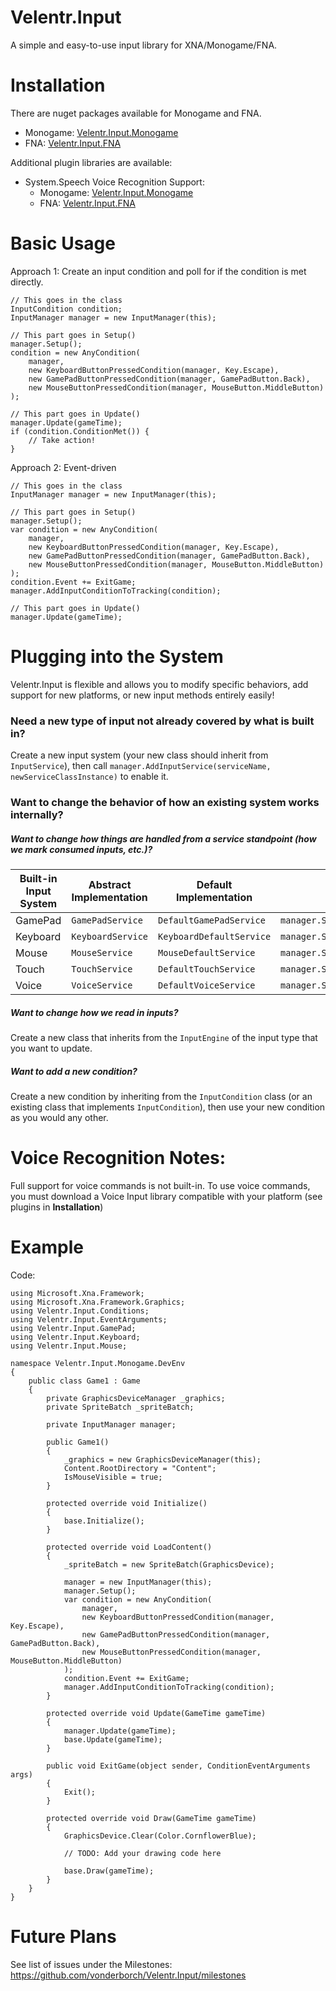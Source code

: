 # Velentr.Input
A simple and easy-to-use input library for XNA/Monogame/FNA.

# Installation
There are nuget packages available for Monogame and FNA.
- Monogame: [Velentr.Input.Monogame](https://www.nuget.org/packages/Velentr.Input.Monogame/)
- FNA: [Velentr.Input.FNA](https://www.nuget.org/packages/Velentr.Input.FNA/)

Additional plugin libraries are available:
- System.Speech Voice Recognition Support:
  - Monogame: [Velentr.Input.Monogame](https://www.nuget.org/packages/Velentr.Input.Monogame/)
  - FNA: [Velentr.Input.FNA](https://www.nuget.org/packages/Velentr.Input.FNA/)

# Basic Usage
Approach 1: Create an input condition and poll for if the condition is met directly.
```
// This goes in the class
InputCondition condition;
InputManager manager = new InputManager(this);

// This part goes in Setup()
manager.Setup();
condition = new AnyCondition(
    manager,
    new KeyboardButtonPressedCondition(manager, Key.Escape),
    new GamePadButtonPressedCondition(manager, GamePadButton.Back),
    new MouseButtonPressedCondition(manager, MouseButton.MiddleButton)
);

// This part goes in Update()
manager.Update(gameTime);
if (condition.ConditionMet()) {
    // Take action!
}
```

Approach 2: Event-driven
```
// This goes in the class
InputManager manager = new InputManager(this);

// This part goes in Setup()
manager.Setup();
var condition = new AnyCondition(
    manager,
    new KeyboardButtonPressedCondition(manager, Key.Escape),
    new GamePadButtonPressedCondition(manager, GamePadButton.Back),
    new MouseButtonPressedCondition(manager, MouseButton.MiddleButton)
);
condition.Event += ExitGame;
manager.AddInputConditionToTracking(condition);

// This part goes in Update()
manager.Update(gameTime);

```

# Plugging into the System
Velentr.Input is flexible and allows you to modify specific behaviors, add support for new platforms, or new input methods entirely easily!

### Need a new type of input not already covered by what is built in?
Create a new input system (your new class should inherit from `InputService`), then call `manager.AddInputService(serviceName, newServiceClassInstance)` to enable it.

### Want to change the behavior of how an existing system works internally?
##### Want to change how things are handled from a service standpoint (how we mark consumed inputs, etc.)?
Built-in Input System | Abstract Implementation | Default Implementation | Manager Method to call to assign
--------------------- | ----------------------- | ---------------------- | --------------------------------
GamePad | `GamePadService` | `DefaultGamePadService` | `manager.SetGamePadService(newGamePadServiceObject)`
Keyboard | `KeyboardService` | `KeyboardDefaultService` | `manager.SetKeyboardService(newKeyboardServiceObject)`
Mouse | `MouseService` | `MouseDefaultService` | `manager.SetMouseService(newMouseServiceObject)`
Touch | `TouchService` | `DefaultTouchService` | `manager.SetTouchService(newTouchServiceObject)`
Voice | `VoiceService` | `DefaultVoiceService` | `manager.SetService(newVoiceServiceObject)`

##### Want to change how we read in inputs?
Create a new class that inherits from the `InputEngine` of the input type that you want to update.

##### Want to add a new condition?
Create a new condition by inheriting from the `InputCondition` class (or an existing class that implements `InputCondition`), then use your new condition as you would any other.

# Voice Recognition Notes:
Full support for voice commands is not built-in. To use voice commands, you must download a Voice Input library compatible with your platform (see plugins in **Installation**)

# Example
Code:
```
using Microsoft.Xna.Framework;
using Microsoft.Xna.Framework.Graphics;
using Velentr.Input.Conditions;
using Velentr.Input.EventArguments;
using Velentr.Input.GamePad;
using Velentr.Input.Keyboard;
using Velentr.Input.Mouse;

namespace Velentr.Input.Monogame.DevEnv
{
    public class Game1 : Game
    {
        private GraphicsDeviceManager _graphics;
        private SpriteBatch _spriteBatch;

        private InputManager manager;

        public Game1()
        {
            _graphics = new GraphicsDeviceManager(this);
            Content.RootDirectory = "Content";
            IsMouseVisible = true;
        }

        protected override void Initialize()
        {
            base.Initialize();
        }

        protected override void LoadContent()
        {
            _spriteBatch = new SpriteBatch(GraphicsDevice);

            manager = new InputManager(this);
            manager.Setup();
            var condition = new AnyCondition(
                manager,
                new KeyboardButtonPressedCondition(manager, Key.Escape),
                new GamePadButtonPressedCondition(manager, GamePadButton.Back),
                new MouseButtonPressedCondition(manager, MouseButton.MiddleButton)
            );
            condition.Event += ExitGame;
            manager.AddInputConditionToTracking(condition);
        }

        protected override void Update(GameTime gameTime)
        {
            manager.Update(gameTime);
            base.Update(gameTime);
        }

        public void ExitGame(object sender, ConditionEventArguments args)
        {
            Exit();
        }

        protected override void Draw(GameTime gameTime)
        {
            GraphicsDevice.Clear(Color.CornflowerBlue);

            // TODO: Add your drawing code here

            base.Draw(gameTime);
        }
    }
}

```


# Future Plans
See list of issues under the Milestones: https://github.com/vonderborch/Velentr.Input/milestones
